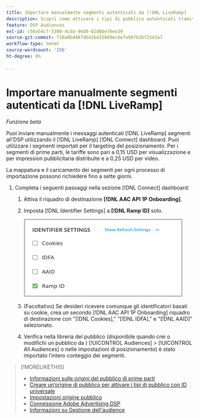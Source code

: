 ```yaml
---
title: Importare manualmente segmenti autenticati da [!DNL LiveRamp]
description: Scopri come attivare i tipi di pubblico autenticati tramite [!DNL LiveRamp].
feature: DSP Audiences
exl-id: c56a54c7-5300-4cda-96d0-82d86e76ee39
source-git-commit: f10a0bd487d641bd150d9ecbefe907b2bf25e5a7
workflow-type: tm+mt
source-wordcount: '156'
ht-degree: 0%

---
```


# Importare manualmente segmenti autenticati da [!DNL LiveRamp]

*Funzione beta*

Puoi inviare manualmente i messaggi autenticati [!DNL LiveRamp] segmenti all&#39;DSP utilizzando il [!DNL LiveRamp] [!DNL Connect] dashboard. Puoi utilizzare i segmenti importati per il targeting del posizionamento. Per i segmenti di prime parti, le tariffe sono pari a 0,15 USD per visualizzazione e per impression pubblicitaria distribuite e a 0,25 USD per video.

La mappatura e il caricamento dei segmenti per ogni processo di importazione possono richiedere fino a sette giorni.

<!--Is this first step relevant for this process?

1. For measurement using [[!DNL Adobe] [!DNL Analytics for Advertising]](/help/integrations/analytics/overview.md):

   1. Complete all [prerequisites for implementing [!DNL Analytics for Advertising]](/help/integrations/analytics/prerequisites.md) and make sure that the [AMO ID and EF ID](/help/integrations/analytics/ids.md) are being populated in your tracking URLs.
   
   1. [Maybe just add a param to existing tag] Deploy a second JavaScript tag for [!DNL RampIDs] on your webpages to match onsite events to ad impressions. Contact your Adobe Account Team to get the tag and instructions for where to implement it.

 -->

1. Completa i seguenti passaggi nella sezione [!DNL Connect] dashboard:

   1. Attiva il riquadro di destinazione **[!DNL AAC API 1P Onboarding]**.

   1. Imposta [!DNL Identifier Settings] a **[!DNL Ramp ID]** solo.

      ![Impostazioni identificatore](/help/dsp/assets/liveramp-tile-settings.png)

   1. (Facoltativo) Se desideri ricevere comunque gli identificatori basati su cookie, crea un secondo [!DNL AAC API 1P Onboarding] riquadro di destinazione con &quot;[!DNL Cookies],&quot; &quot;[!DNL IDFA],&quot; e &quot;[!DNL AAID]&quot; selezionato.

   1. Verifica nella libreria del pubblico (disponibile quando crei o modifichi un pubblico da ) [!UICONTROL Audiences] > [!UICONTROL All Audiences] o nelle impostazioni di posizionamento) è stato importato l’intero conteggio dei segmenti.

>[!MORELIKETHIS]
>
>* [Informazioni sulle origini del pubblico di prime parti](source-about.md)
>* [Creare un’origine di pubblico per attivare i tipi di pubblico con ID universale](source-create.md)
>* [Impostazioni origine pubblico](source-settings.md)
>* [Connessione Adobe Advertising DSP](https://experienceleague.adobe.com/docs/experience-platform/destinations/catalog/advertising/adobe-advertising-cloud-connection.html)
>* [Informazioni su Gestione dell&#39;audience](/help/dsp/audiences/audience-about.md)
